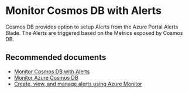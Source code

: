 <properties
	pageTitle="Monitor Cosmos with DB Alerts"
  description="Configure Cosmos DB Alerts"
	service="microsoft.documentdb"
	resource="databaseAccounts"
	authors="balaksms"
	displayOrder="90"
	selfHelpType="resource"
	supportTopicIds="32597488"
	resourceTags=""
	productPesIds="15585"
	cloudEnvironments="public"
/>

# Monitor Cosmos DB with Alerts

Cosmos DB provides option to setup Alerts from the Azure Portal Alerts Blade. The Alerts are triggered  based on the Metrics exposed by Cosmos DB.


## **Recommended documents**
* [Monitor Cosmos DB with Alerts](https://docs.microsoft.com/azure/cosmos-db/monitor-accounts#set-up-alerts-in-the-portal)
* [Monitor Azure Cosmos DB](https://docs.microsoft.com/azure/cosmos-db/monitor-accounts)
* [Create, view, and manage alerts using Azure Monitor](https://docs.microsoft.com/azure/monitoring-and-diagnostics/monitor-alerts-unified-usage)
